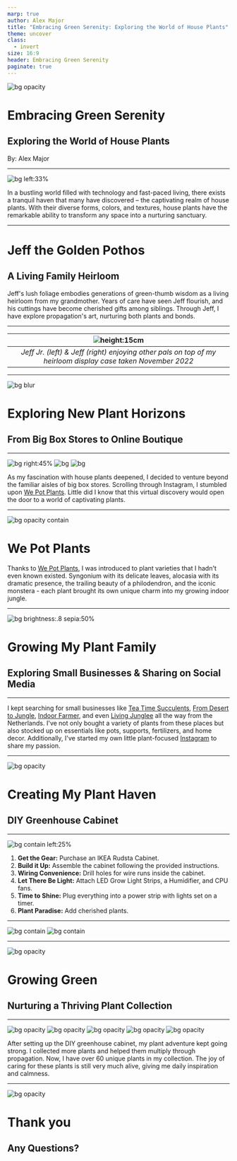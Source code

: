 ```yaml
---
marp: true
author: Alex Major
title: "Embracing Green Serenity: Exploring the World of House Plants"
theme: uncover
class:
  - invert
size: 16:9
header: Embracing Green Serenity
paginate: true
---
```

<!-- 
_header: ""
_footer: ""
_paginate: skip 
-->

<!--
Welcome everyone to our presentation on the captivating world of house plants.
Mention that you'll be sharing insights, tips, and personal experiences that will inspire everyone to connect with nature through house plants.
-->
![bg opacity](assets/img/david-clode-289GbcFJPKc-unsplash.jpg)
# Embracing Green Serenity 
## Exploring the World of House Plants
By: Alex Major

---
![bg left:33%](assets/img/PXL_20230603_230311361.jpg)

In a bustling world filled with technology and fast-paced living, there exists a tranquil haven that many have discovered – the captivating realm of house plants. With their diverse forms, colors, and textures, house plants have the remarkable ability to transform any space into a nurturing sanctuary.

---
<!--
Introduce Jeff, your beloved Golden Pothos, inherited from your grandmother.
Share how it has become a family heirloom.
Mention the cuttings you've shared with your sisters.
-->
 # Jeff the Golden Pothos
 ## A Living Family Heirloom

 Jeff's lush foliage embodies generations of green-thumb wisdom as a living heirloom from my grandmother. Years of care have seen Jeff flourish, and his cuttings have become cherished gifts among siblings. Through Jeff, I have explore propagation's art, nurturing both plants and bonds.

 ---

<!-- 
_header: ""
_footer: ""
_paginate: false
_class:
 -->
 |                            ![height:15cm](assets/img/PXL_20220111_000647611.jpg)                            |
 | :---------------------------------------------------------------------------------------------------------: |
 | *Jeff Jr. (left) & Jeff (right) enjoying other pals on top of my heirloom display case taken November 2022* |

---
<!-- 
_paginate: false
-->

<!--
Transition to your exploration beyond big box stores and into the world of small businesses and social media.
Briefly introduce the small businesses you discovered (succulent shop, plant supplies store, etc.).
Highlight the role of social media in broadening your plant horizons and connecting you with like-minded plant enthusiasts.
-->
![bg blur](assets/img/PXL_20230420_235737946.jpg)
# Exploring New Plant Horizons
## From Big Box Stores to Online Boutique

---

![bg right:45% ](./assets/img/PXL_20230420_235614647.jpg)
![bg](./assets/img/PXL_20230420_235713762.jpg)
![bg](./assets/img/PXL_20230420_235650906.jpg)

As my fascination with house plants deepened, I decided to venture beyond the familiar aisles of big box stores. Scrolling through Instagram, I stumbled upon [We Pot Plants][wepotplants]. Little did I know that this virtual discovery would open the door to a world of captivating plants.

---
<!-- _class: -->
![bg opacity contain](https://wepotplants.com/cdn/shop/files/A740BF85-DBD4-4801-ABE7-62263D34F263.png)

# We Pot Plants

Thanks to [We Pot Plants][wepotplants], I was introduced to plant varieties that I hadn't even known existed. Syngonium with its delicate leaves, alocasia with its dramatic presence, the trailing beauty of a philodendron, and the iconic monstera - each plant brought its own unique charm into my growing indoor jungle.

---
<!-- _paginate: false -->
![bg brightness:.8 sepia:50%](./assets/img/PXL_20230522_161329664.jpg)
# Growing My Plant Family
## Exploring Small Businesses & Sharing on Social Media

---

 I kept searching for small businesses like [Tea Time Succulents][teatime], [From Desert to Jungle][desert], [Indoor Farmer][farmer], and even [Living Junglee][netherlands] all the way from the Netherlands. I've not only bought a variety of plants from these places but also stocked up on essentials like pots, supports, fertilizers, and home decor. Additionally, I've started my own little plant-focused [Instagram][me] to share my passion.

---

<!-- 
Introduce the pivotal moment when your growing collection necessitated a DIY greenhouse cabinet.
Explain your inspiration for this project, driven by the need for increased humidity and lighting.
-->

![bg opacity](assets/img/PXL_20230818_192705455.jpg)
# Creating My Plant Haven
## DIY Greenhouse Cabinet

___

<!-- 
_paginate: none 
_header: ""
 -->
![bg contain left:25%](./assets/img/PXL_20220905_172839132.jpg)

1) **Get the Gear:** Purchase an IKEA Rudsta Cabinet.
2) **Build it Up:** Assemble the cabinet following the provided instructions.
3) **Wiring Convenience:** Drill holes for wire runs inside the cabinet.
4) **Let There Be Light:** Attach LED Grow Light Strips, a Humidifier, and CPU fans.
5) **Time to Shine:** Plug everything into a power strip with lights set on a timer.
6) **Plant Paradise:** Add cherished plants.

---
<!-- 
Left: September 5 2022
Right: August 18 2023
 -->
![bg contain](./assets/img/PXL_20220905_201634365.jpg)
![bg contain](./assets/img/PXL_20230818_192634821.jpg)

---
![bg opacity](./assets/img/PXL_20220506_130050982.jpg)
 # Growing Green
 ## Nurturing a Thriving Plant Collection

---
![bg opacity](./assets/img/PXL_20230602_214031149.jpg)
![bg opacity](./assets/img/PXL_20230528_000825554.jpg)
![bg opacity](./assets/img/PXL_20230524_214330367.jpg)
![bg opacity](./assets/img/PXL_20230212_231253084.jpg)
![bg opacity](./assets/img/PXL_20230224_002149134.jpg)

After setting up the DIY greenhouse cabinet, my plant adventure kept going strong. I collected more plants and helped them multiply through propagation. Now, I have over 60 unique plants in my collection. The joy of caring for these plants is still very much alive, giving me daily inspiration and calmness.

---

![bg opacity](./assets/img/PXL_20230818_192724414.jpg)

# Thank you
## Any Questions?

[me]:https://www.instagram.com/amajor.plants/
[wepotplants]:https://wepotplants.com/
[teatime]:https://teatimesucculents.ca/
[netherlands]:https://www.etsy.com/shop/LivingJunglee
[desert]:https://www.fromdeserttojungle.ca/
[farmer]:https://indoorfarmer.ca/
